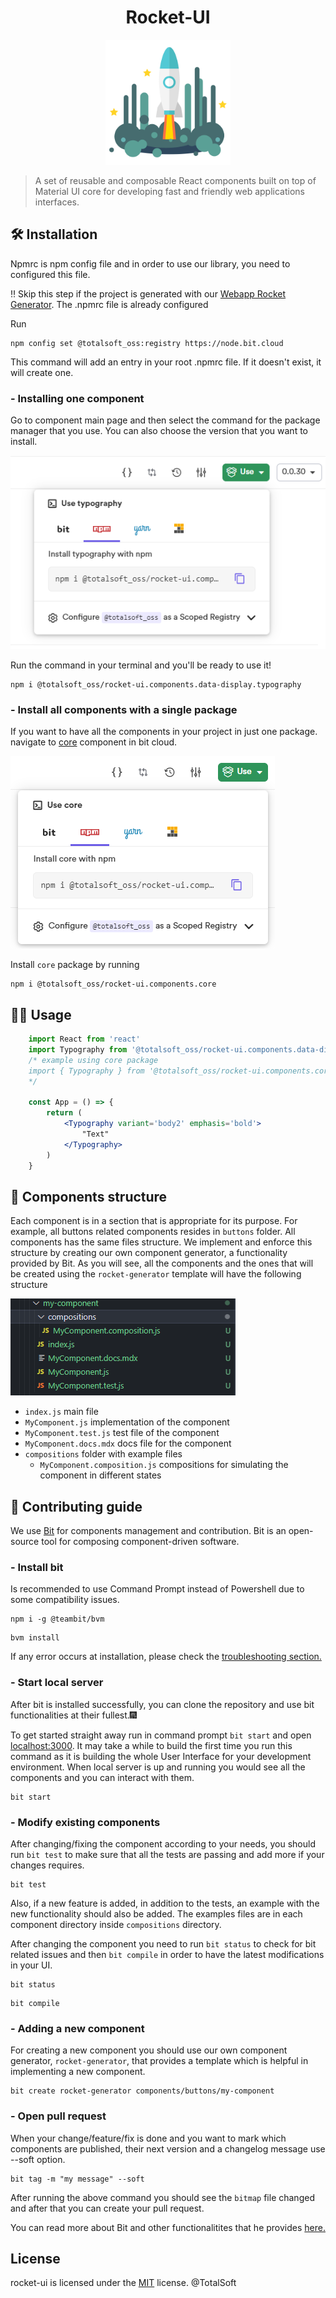 <h1 align="center">Rocket-UI</h1>

<p align="center">
  <a href="https://bit.cloud/totalsoft_oss/rocket-ui">
    <img width="200" src="rocket-ui/utils/img/rocket.png">
  </a>
</p>

> A set of reusable and composable React components built on top of Material UI core for developing fast and friendly web applications interfaces.

## 🛠 Installation

Npmrc is npm config file and in order to use our library, you need to configured this file. 

‼ Skip this step if the project is generated with our [Webapp Rocket Generator](https://github.com/osstotalsoft/generator-webapp-rocket). The .npmrc file is already configured

Run 
```shell 
npm config set @totalsoft_oss:registry https://node.bit.cloud
```

This command will add an entry in your root .npmrc file. If it doesn't exist, it will create one.

### - Installing one component

Go to component main page and then select the command for the package manager that you use. You can also choose the version that you want to install.

<picture>
<img src ='rocket-ui/utils/img/installation.png'>
</picture>

Run the command in your terminal and you'll be ready to use it!
```shell 
npm i @totalsoft_oss/rocket-ui.components.data-display.typography
```

### - Install all components with a single package

If you want to have all the components in your project in just one package. navigate to [core](https://bit.cloud/totalsoft_oss/rocket-ui/components/core) component in bit cloud.

<picture>
<img src ='rocket-ui/utils/img/core.png'>
</picture>

Install `core` package by running
```shell
npm i @totalsoft_oss/rocket-ui.components.core
```

## 👷‍♂️ Usage

```jsx 
    import React from 'react'
    import Typography from '@totalsoft_oss/rocket-ui.components.data-display.typography'
    /* example using core package
    import { Typography } from '@totalsoft_oss/rocket-ui.components.core'
    */

    const App = () => {
        return (
            <Typography variant='body2' emphasis='bold'>
                "Text"
            </Typography>
        )
    }
```
## 🧬 Components structure

Each component is in a section that is appropriate for its purpose. For example, all buttons related components resides in `buttons` folder.
All components has the same files structure. 
We implement and enforce this structure by creating our own component generator, a functionality provided by Bit.
As you will see, all the components and the ones that will be created using the `rocket-generator` template will have the following structure

<picture>
<img src ='rocket-ui/utils/img/generator.PNG'>
</picture>

* `index.js`                           main file
* `MyComponent.js`                     implementation of the component
* `MyComponent.test.js`                test file of the component
* `MyComponent.docs.mdx`               docs file for the component
* `compositions`                       folder with example files
    * `MyComponent.composition.js`     compositions for simulating the component in different states


## 🔧 Contributing guide

 We use [Bit](https://bit.dev/) for components management and contribution. Bit is an open-source tool for composing component-driven software. 

### - Install bit
Is recommended to use Command Prompt instead of Powershell due to some compatibility issues.
```shell 
npm i -g @teambit/bvm
```
```shell
bvm install
```
If any error occurs at installation, please check the [troubleshooting section.](https://bit.dev/docs/reference/using-bvm#troubleshooting)


### - Start local server
After bit is installed successfully, you can clone the repository and use bit functionalities at their fullest.🎆

To get started straight away run in command prompt `bit start` and open [localhost:3000](http://localhost:3000). It may take a while to build the first time you run this command as it is building the whole User Interface for your development environment. When local server is up and running you would see all the components and you can interact with them.

```shell
bit start
```
### - Modify existing components
After changing/fixing the component according to your needs, you should run `bit test` to make sure that all the tests are passing and add more if your changes requires. 
```shell
bit test
```

Also, if a new feature is added, in addition to the tests, an example with the new functionality should also be added. The examples files are in each component directory inside `compositions` directory.

After changing the component you need to run `bit status` to check for bit related issues and then `bit compile` in order to have the latest modifications in your UI.

```shell 
bit status
```
```shell 
bit compile
```

### - Adding a new component
For creating a new component you should use our own component generator, `rocket-generator`, that provides a template which is helpful in implementing a new component.
```shell 
bit create rocket-generator components/buttons/my-component
```
### - Open pull request

When your change/feature/fix is done and you want to mark which components are published, their next version and a changelog message use --soft option.

```shell 
bit tag -m "my message" --soft
```

After running the above command you should see the `bitmap` file changed and after that you can create your pull request.

You can read more about Bit and other functionalitites that he provides [here.](https://bit.dev/docs/quick-start)

## License
rocket-ui is licensed under the [MIT](LICENSE) license. @TotalSoft
